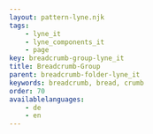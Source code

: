 ```yaml
---
layout: pattern-lyne.njk
tags: 
    - lyne_it
    - lyne_components_it
    - page
key: breadcrumb-group-lyne_it
title: Breadcrumb-Group
parent: breadcrumb-folder-lyne_it
keywords: breadcrumb, bread, crumb
order: 70
availablelanguages: 
    - de
    - en
---
```

